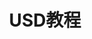 ﻿---
layout: default
title: USD教程
nav_order: 6
has_children: true
permalink: /docs/usd-tutorials
---